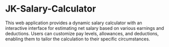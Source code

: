 # JK-Salary-Calculator
This web application provides a dynamic salary calculator with an interactive interface for estimating net salary based on various earnings and deductions. Users can customize pay levels, allowances, and deductions, enabling them to tailor the calculation to their specific circumstances.
